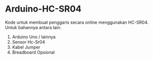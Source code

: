 # Arduino-HC-SR04

Kode untuk membuat penggaris secara online menggunakan HC-SR04. Untuk bahannya antara lain:
1. Arduino Uno / lainnya
2. Sensor Hc-Sr04
3. Kabel Jumper
4. Breadboard Opsional
